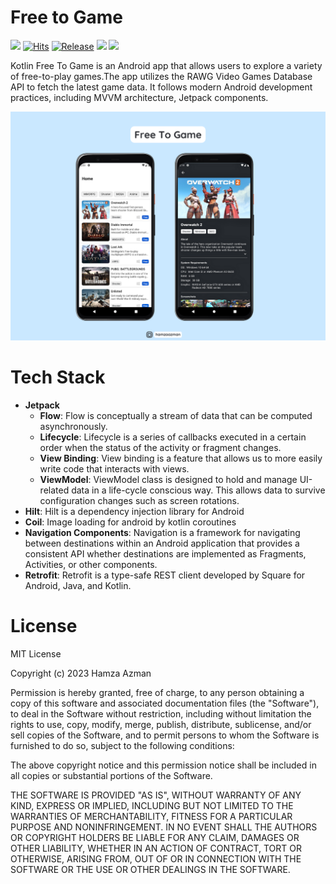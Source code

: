 # Free to Game

[![](https://img.shields.io/github/downloads/hamzaazman/kotlinfreetogame/total?color=orange&label=Total%20Downloads%20(GitHub)&logo=github&logoColor=white)](https://tooomm.github.io/github-release-stats/?username=hamzaazman&repository=kotlinfreetogame)
[![Hits](https://hits.seeyoufarm.com/api/count/incr/badge.svg?url=https://github.com/hamzaazman/KotlinFreeToGame&count_bg=%239A3DC8&title_bg=%23555555&icon=tencentweibo.svg&icon_color=%23E7E7E7&title=Visitors&edge_flat=false)](https://hits.seeyoufarm.com)
[![Release](https://img.shields.io/github/v/release/hamzaazman/KotlinFreeToGame?color=52be80&label=Release)](https://github.com/hamzaazman/KotlinFreeToGame/releases)
![](https://img.shields.io/badge/Minimum%20SDK-24%20(Marshmallow)-839192?logo=android&logoColor=white)
![](https://img.shields.io/badge/Target%20SDK-33%20(Android%2013)-566573?logo=android&logoColor=white)

Kotlin Free To Game is an Android app that allows users to explore a variety of free-to-play games.The app utilizes the RAWG Video Games Database API to fetch the latest game data. It follows modern Android development practices, including MVVM architecture, Jetpack components.

<img src="https://github.com/hamzaazman/KotlinFreeToGame/blob/master/screenshots/freetogame_preview.png" />

# Tech Stack
- **Jetpack**
  - **Flow**: Flow is conceptually a stream of data that can be computed asynchronously.
  - **Lifecycle**: Lifecycle is a series of callbacks executed in a certain order when the status of the activity or fragment changes.
  - **View Binding**: View binding is a feature that allows us to more easily write code that interacts with views.
  - **ViewModel**: ViewModel class is designed to hold and manage UI-related data in a life-cycle conscious way. This allows data to survive configuration changes such as screen rotations.
- **Hilt**: Hilt is a dependency injection library for Android
- **Coil**: Image loading for android by kotlin coroutines
- **Navigation Components**: Navigation is a framework for navigating between destinations within an Android application that provides a consistent API whether destinations are implemented as Fragments, Activities, or other components.
- **Retrofit**: Retrofit is a type-safe REST client developed by Square for Android, Java, and Kotlin.


# License

MIT License

Copyright (c) 2023 Hamza Azman

Permission is hereby granted, free of charge, to any person obtaining a copy
of this software and associated documentation files (the "Software"), to deal
in the Software without restriction, including without limitation the rights
to use, copy, modify, merge, publish, distribute, sublicense, and/or sell
copies of the Software, and to permit persons to whom the Software is
furnished to do so, subject to the following conditions:

The above copyright notice and this permission notice shall be included in all
copies or substantial portions of the Software.

THE SOFTWARE IS PROVIDED "AS IS", WITHOUT WARRANTY OF ANY KIND, EXPRESS OR
IMPLIED, INCLUDING BUT NOT LIMITED TO THE WARRANTIES OF MERCHANTABILITY,
FITNESS FOR A PARTICULAR PURPOSE AND NONINFRINGEMENT. IN NO EVENT SHALL THE
AUTHORS OR COPYRIGHT HOLDERS BE LIABLE FOR ANY CLAIM, DAMAGES OR OTHER
LIABILITY, WHETHER IN AN ACTION OF CONTRACT, TORT OR OTHERWISE, ARISING FROM,
OUT OF OR IN CONNECTION WITH THE SOFTWARE OR THE USE OR OTHER DEALINGS IN THE
SOFTWARE.

